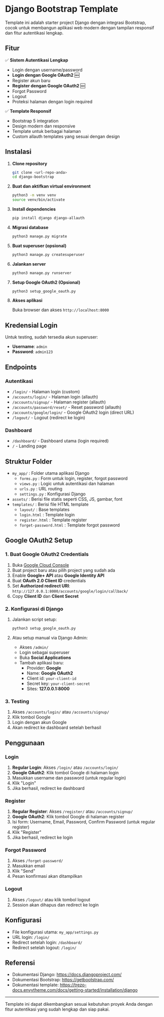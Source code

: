 # Django Bootstrap Template

Template ini adalah starter project Django dengan integrasi Bootstrap, cocok untuk membangun aplikasi web modern dengan tampilan responsif dan fitur autentikasi lengkap.

## Fitur

✅ **Sistem Autentikasi Lengkap**
- Login dengan username/password
- **Login dengan Google OAuth2** 🆕
- Register akun baru
- **Register dengan Google OAuth2** 🆕
- Forgot Password
- Logout
- Proteksi halaman dengan login required

✅ **Template Responsif**
- Bootstrap 5 integration
- Design modern dan responsive
- Template untuk berbagai halaman
- Custom allauth templates yang sesuai dengan design

## Instalasi

1. **Clone repository**

   ```bash
   git clone <url-repo-anda>
   cd django-bootstrap
   ```

2. **Buat dan aktifkan virtual environment**

   ```bash
   python3 -m venv venv
   source venv/bin/activate
   ```

3. **Install dependencies**

   ```bash
   pip install django django-allauth
   ```

4. **Migrasi database**

   ```bash
   python3 manage.py migrate
   ```

5. **Buat superuser (opsional)**

   ```bash
   python3 manage.py createsuperuser
   ```

6. **Jalankan server**

   ```bash
   python3 manage.py runserver
   ```

7. **Setup Google OAuth2 (Opsional)**

   ```bash
   python3 setup_google_oauth.py
   ```

8. **Akses aplikasi**

   Buka browser dan akses `http://localhost:8000`

## Kredensial Login

Untuk testing, sudah tersedia akun superuser:
- **Username**: `admin`
- **Password**: `admin123`

## Endpoints

### Autentikasi
- `/login/` - Halaman login (custom)
- `/accounts/login/` - Halaman login (allauth)
- `/accounts/signup/` - Halaman register (allauth)
- `/accounts/password/reset/` - Reset password (allauth)
- `/accounts/google/login/` - Google OAuth2 login (direct URL)
- `/logout/` - Logout (redirect ke login)

### Dashboard
- `/dashboard/` - Dashboard utama (login required)
- `/` - Landing page

## Struktur Folder

- `my_app/` : Folder utama aplikasi Django
  - `forms.py` : Form untuk login, register, forgot password
  - `views.py` : Logic untuk autentikasi dan halaman
  - `urls.py` : URL routing
  - `settings.py` : Konfigurasi Django
- `assets/` : Berisi file statis seperti CSS, JS, gambar, font
- `templates/` : Berisi file HTML template
  - `layout/` : Base templates
  - `login.html` : Template login
  - `register.html` : Template register
  - `forget-password.html` : Template forgot password

## Google OAuth2 Setup

### 1. Buat Google OAuth2 Credentials

1. Buka [Google Cloud Console](https://console.cloud.google.com/)
2. Buat project baru atau pilih project yang sudah ada
3. Enable **Google+ API** atau **Google Identity API**
4. Buat **OAuth 2.0 Client ID** credentials
5. Set **Authorized redirect URI**: `http://127.0.0.1:8000/accounts/google/login/callback/`
6. Copy **Client ID** dan **Client Secret**

### 2. Konfigurasi di Django

1. Jalankan script setup:
   ```bash
   python3 setup_google_oauth.py
   ```

2. Atau setup manual via Django Admin:
   - Akses `/admin/`
   - Login sebagai superuser
   - Buka **Social Applications**
   - Tambah aplikasi baru:
     - Provider: **Google**
     - Name: **Google OAuth2**
     - Client id: `your-client-id`
     - Secret key: `your-client-secret`
     - Sites: **127.0.0.1:8000**

### 3. Testing

1. Akses `/accounts/login/` atau `/accounts/signup/`
2. Klik tombol Google
3. Login dengan akun Google
4. Akan redirect ke dashboard setelah berhasil

## Penggunaan

### Login
1. **Regular Login**: Akses `/login/` atau `/accounts/login/`
2. **Google OAuth2**: Klik tombol Google di halaman login
3. Masukkan username dan password (untuk regular login)
4. Klik "Login"
5. Jika berhasil, redirect ke dashboard

### Register
1. **Regular Register**: Akses `/register/` atau `/accounts/signup/`
2. **Google OAuth2**: Klik tombol Google di halaman register
3. Isi form: Username, Email, Password, Confirm Password (untuk regular register)
4. Klik "Register"
5. Jika berhasil, redirect ke login

### Forgot Password
1. Akses `/forget-password/`
2. Masukkan email
3. Klik "Send"
4. Pesan konfirmasi akan ditampilkan

### Logout
1. Akses `/logout/` atau klik tombol logout
2. Session akan dihapus dan redirect ke login

## Konfigurasi

- File konfigurasi utama: `my_app/settings.py`
- URL login: `/login/`
- Redirect setelah login: `/dashboard/`
- Redirect setelah logout: `/login/`

## Referensi

- Dokumentasi Django: https://docs.djangoproject.com/
- Dokumentasi Bootstrap: https://getbootstrap.com/
- Dokumentasi template: https://trezo-docs.envytheme.com/docs/getting-started/installation/django

---

Template ini dapat dikembangkan sesuai kebutuhan proyek Anda dengan fitur autentikasi yang sudah lengkap dan siap pakai.
